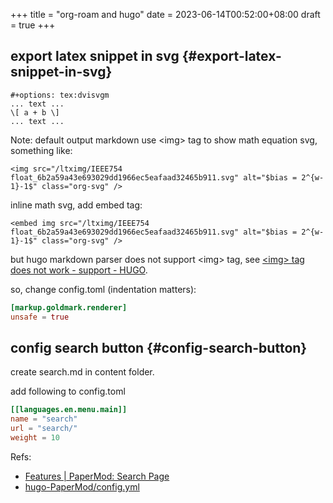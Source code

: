 +++
title = "org-roam and hugo"
date = 2023-06-14T00:52:00+08:00
draft = true
+++

## export latex snippet in svg {#export-latex-snippet-in-svg}

```org-mode
#+options: tex:dvisvgm
... text ...
\[ a + b \]
... text ...
```

Note:
default output markdown use &lt;img&gt; tag to show math equation svg, something like:

```text
<img src="/ltximg/IEEE754 float_6b2a59a43e693029dd1966ec5eafaad32465b911.svg" alt="$bias = 2^{w-1}-1$" class="org-svg" />
```

inline math svg, add embed tag:

```text
<embed img src="/ltximg/IEEE754 float_6b2a59a43e693029dd1966ec5eafaad32465b911.svg" alt="$bias = 2^{w-1}-1$" class="org-svg" />
```

but hugo markdown parser does not support &lt;img&gt; tag, see [&lt;img&gt; tag does not work - support - HUGO](https://discourse.gohugo.io/t/img-tag-does-not-work/40918).

so, change config.toml (indentation matters):

```toml
[markup.goldmark.renderer]
unsafe = true
```


## config search button {#config-search-button}

create search.md in content folder.

add following to config.toml

```toml
[[languages.en.menu.main]]
name = "search"
url = "search/"
weight = 10
```

Refs:

-   [Features | PaperMod: Search Page](https://adityatelange.github.io/hugo-PaperMod/posts/papermod/papermod-features/#search-page)
-   [hugo-PaperMod/config.yml](https://github.com/adityatelange/hugo-PaperMod/blob/exampleSite/config.yml)

